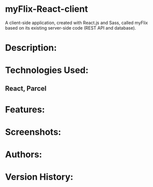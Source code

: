 # myFlix-React-client

A client-side application, created with React.js and Sass, called myFlix based on its existing server-side code (REST API and database).

# Description:

# Technologies Used:

## React, Parcel

# Features:

# Screenshots:

# Authors:

# Version History:
